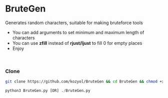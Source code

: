 # BruteGen
Generates random characters, suitable for making bruteforce tools

+ You can add arguments to set minimum and maximum length of characters
+ You can use **zfill** instead of **rjust/ljust** to fill 0 for empty places
+ Enjoy

<br>

### Clone
```bash 
git clone https://github.com/kozyol/BruteGen && cd BruteGen && chmod +x BruteGen.py
```
```python
python3 BruteGen.py [OR] ./BruteGen.py
```
